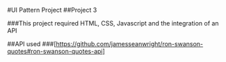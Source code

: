 #UI Pattern Project
##Project 3

###This project required HTML, CSS, Javascript and the integration of an API 

##API used
###[https://github.com/jamesseanwright/ron-swanson-quotes#ron-swanson-quotes-api]

